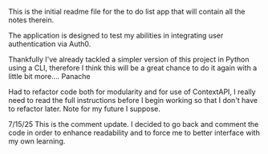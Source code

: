 This is the initial readme file for the to do list app that will contain all the notes therein.

The application is designed to test my abilities in integrating user authentication via Auth0.

Thankfully I've already tackled a simpler version of this project in Python using a CLI, therefore I think this will be a great chance to do it again with a little bit more.... Panache

Had to refactor code both for modularity and for use of ContextAPI, I really need to read the full instructions before I begin working so that I don't have to refactor later. Note for my future I suppose.

7/15/25 This is the comment update. I decided to go back and comment the code in order to enhance readability and to force me to better interface with my own learning.